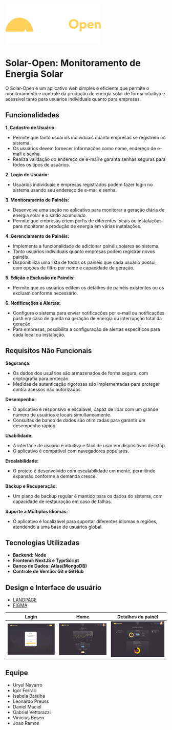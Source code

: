 ![Logo](logo.png)

# Solar-Open: Monitoramento de Energia Solar

O Solar-Open é um aplicativo web simples e eficiente que permite o monitoramento e controle da produção de energia solar de forma intuitiva e acessível tanto para usuários individuais quanto para empresas.

## Funcionalidades
**1. Cadastro de Usuário:**
- Permite que tanto usuários individuais quanto empresas se registrem no sistema.
- Os usuários devem fornecer informações como nome, endereço de e-mail e senha.
- Realiza validação do endereço de e-mail e garanta senhas seguras para todos os tipos de usuários.

**2. Login de Usuário:**
- Usuários individuais e empresas registrados podem fazer login no sistema usando seu endereço de e-mail e senha.

**3. Monitoramento de Painéis:**
- Desenvolve uma seção no aplicativo para monitorar a geração diária de energia solar e o saldo acumulado.
- Permite que empresas criem perfis de diferentes locais ou instalações para monitorar a produção de energia em várias instalações.

**4. Gerenciamento de Painéis:**
- Implementa a funcionalidade de adicionar painéis solares ao sistema.
- Tanto usuários individuais quanto empresas podem registrar novos painéis.
- Disponibiliza uma lista de todos os painéis que cada usuário possui, com opções de filtro por nome e capacidade de geração.

**5. Edição e Exclusão de Painéis:**
- Permite que os usuários editem os detalhes de painéis existentes ou os excluam conforme necessário.

**6. Notificações e Alertas:**
- Configura o sistema para enviar notificações por e-mail ou notificações push em caso de queda na geração de energia ou interrupção total da geração.
- Para empresas, possibilita a configuração de alertas específicos para cada local ou instalação.

## Requisitos Não Funcionais
**Segurança:**
- Os dados dos usuários são armazenados de forma segura, com criptografia para proteção.
- Medidas de autenticação rigorosas são implementadas para proteger contra acessos não autorizados.

**Desempenho:**
- O aplicativo é responsivo e escalável, capaz de lidar com um grande número de usuários e locais simultaneamente.
- Consultas de banco de dados são otimizadas para garantir um desempenho rápido.

**Usabilidade:**
- A interface de usuário é intuitiva e fácil de usar em dispositivos desktop.
- O aplicativo é compatível com navegadores populares.

**Escalabilidade:**
- O projeto é desenvolvido com escalabilidade em mente, permitindo expansão conforme a demanda cresce.

**Backup e Recuperação:**
- Um plano de backup regular é mantido para os dados do sistema, com capacidade de restauração em caso de falhas.

**Suporte a Múltiplos Idiomas:**
- O aplicativo é localizável para suportar diferentes idiomas e regiões, atendendo a uma base de usuários global.

## Tecnologias Utilizadas
- **Backend: Node**
- **Frontend: NextJS e TyprScript**
- **Banco de Dados: Atlas(MongoDB)**
- **Controle de Versão: Git e GitHub**

## Design e Interface de usuário
- [LANDPAGE](https://github.com/ferrariz1n/Solar-Open/tree/main/landpage-solaropen)
- [FIGMA](https://www.figma.com/file/KkfqRYg4qZbWhJrMlsQsxz/SolarOpenApp?type=design&node-id=0%3A1&t=9kGWvlB0hZiTA41J-1)

| Login                                      | Home                                      | Detalhes do painél                                      |
| ------------------------------------------- | ------------------------------------------- | ------------------------------------------- |
| ![Foto 1](foto1.png) | ![Foto 2](foto2.png) | ![Foto 3](foto3.png) |

## Equipe
- Uryel Navarro
- Igor Ferrari
- Isabela Batalha
- Leonardo Preuss
- Daniel Maciel
- Gabriel Vettorazzi
- Vinicius Besen
- Joao Ramos
